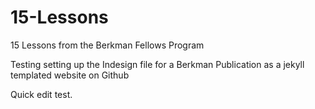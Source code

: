 # 15-Lessons
15 Lessons from the Berkman  Fellows Program

Testing setting up the Indesign file for a Berkman Publication as a jekyll templated website on Github

Quick edit test.

